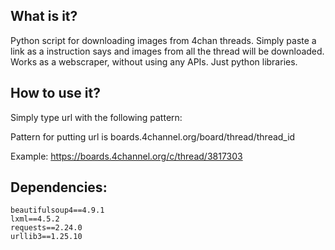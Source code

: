 ## What is it?
Python script for downloading images from 4chan threads.
Simply paste a link as a instruction says and images from all the thread will be downloaded.
Works as a webscraper, without using any APIs. Just python libraries.

## How to use it?
Simply type url with the following pattern:

Pattern for putting url is boards.4channel.org/board/thread/thread_id

Example:
https://boards.4channel.org/c/thread/3817303

## Dependencies:
    beautifulsoup4==4.9.1
    lxml==4.5.2
    requests==2.24.0
    urllib3==1.25.10
